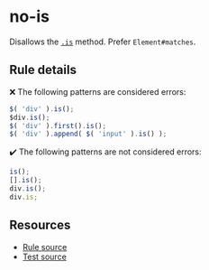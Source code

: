 # no-is

Disallows the [`.is`](https://api.jquery.com/is/) method. Prefer `Element#matches`.

## Rule details

❌ The following patterns are considered errors:
```js
$( 'div' ).is();
$div.is();
$( 'div' ).first().is();
$( 'div' ).append( $( 'input' ).is() );
```

✔️ The following patterns are not considered errors:
```js
is();
[].is();
div.is();
div.is;
```

## Resources

* [Rule source](/src/rules/no-is.js)
* [Test source](/src/tests/no-is.js)

